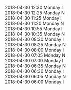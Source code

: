 2018-04-30 12:30 Monday  I  
2018-04-30 12:25 Monday  N  
2018-04-30 11:25 Monday  I  
2018-04-30 11:20 Monday  N  
2018-04-30 10:55 Monday  I  
2018-04-30 10:35 Monday  N  
2018-04-30 08:30 Monday  I  
2018-04-30 08:25 Monday  N  
2018-04-30 08:00 Monday  I  
2018-04-30 07:05 Monday  N  
2018-04-30 07:00 Monday  I  
2018-04-30 06:35 Monday  N  
2018-04-30 06:30 Monday  I  
2018-04-30 06:05 Monday  N  
2018-04-30 06:00 Monday  I  
